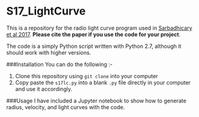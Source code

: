 # S17_LightCurve

This is a repository for the radio light curve program used in [Sarbadhicary et al 2017](http://adsabs.harvard.edu/abs/2017MNRAS.464.2326S). **Please cite the paper if you use the code for your project**. 

The code is a simply Python script written with Python 2.7, although it should work with higher versions. 

###Installation
You can do the following :-
1. Clone this repository using `git clone` into your computer
2. Copy paste the `s17lc.py` into a blank `.py` file directly in your computer and use it accordingly.

###Usage
I have included a Jupyter notebook to show how to generate radius, velocity, and light curves with the code. 
